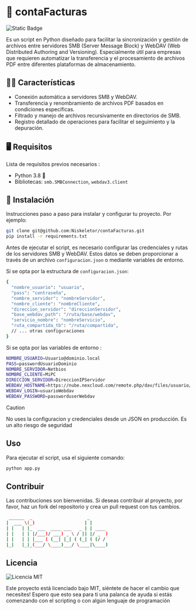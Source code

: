 # 📃 contaFacturas 
![Static Badge](https://img.shields.io/badge/conta-Facturas-blue)


Es un script en Python diseñado para facilitar la sincronización y gestión de archivos entre servidores SMB (Server Message Block) y WebDAV (Web Distributed Authoring and Versioning). Especialmente útil para empresas que requieren automatizar la transferencia y el procesamiento de archivos PDF entre diferentes plataformas de almacenamiento.

## 🤹‍♂️ Características

- Conexión automática a servidores SMB y WebDAV.
- Transferencia y renombramiento de archivos PDF basados en condiciones específicas.
- Filtrado y manejo de archivos recursivamente en directorios de SMB.
- Registro detallado de operaciones para facilitar el seguimiento y la depuración.

## 🖥️ Requisitos

Lista de requisitos previos necesarios :

- Python 3.8 🐍 
- Bibliotecas: `smb.SMBConnection`, `webdav3.client`

## 📀 Instalación

Instrucciones paso a paso para instalar y configurar tu proyecto. Por ejemplo:

```bash
git clone git@github.com:Niskeletor/contaFacturas.git
pip install -r requirements.txt

```

Antes de ejecutar el script, es necesario configurar las credenciales y rutas de los servidores SMB y WebDAV. Estos datos se deben proporcionar a través de un archivo `configuracion.json` o mediante variables de entorno.

Si se opta por la estructura de `configuracion.json`:

```bash
{
  "nombre_usuario": "usuario",
  "pass": "contraseña",
  "nombre_servidor": "nombreServidor",
  "nombre_cliente": "nombreCliente",
  "direccion_servidor": "direccionServidor",
  "base_webdav_path": "/ruta/base/webdav",
  "servicio_nombre": "nombreServicio",
  "ruta_compartida_tb": "/ruta/compartida",
  // ... otras configuraciones
}
```

Si se opta por las variables de entorno :

```bash
NOMBRE_USUARIO=Usuario@dominio.local
PASS=passwordUsuarioDominio
NOMBRE_SERVIDOR=Netbios
NOMBRE_CLIENTE=MiPC
DIRECCION_SERVIDOR=DireccionIPServidor
WEBDAV_HOSTNAME=https://nube.nexcloud.com/remote.php/dav/files/usuario/
WEBDAV_LOGIN=usuarioWebdav
WEBDAV_PASSWORD=passworduserWebdav
```

>[!Caution]
>No uses la configuracion y credenciales desde un JSON en producción. Es un alto riesgo de seguridad

## Uso

Para ejecutar el script, usa el siguiente comando:

```python
python app.py
```

## Contribuir

Las contribuciones son bienvenidas. Si deseas contribuir al proyecto, por favor, haz un fork del repositorio y crea un pull request con tus cambios.
```bash
 ______  _                     _       
|  ___ \(_)                   | |      
| |   | |_  ___  ____ ___   _ | | ____ 
| |   | | |/___)/ ___) _ \ / || |/ _  )
| |   | | |___ ( (__| |_| ( (_| ( (/ / 
|_|   |_|_(___/ \____)___/ \____|\____)
```
## Licencia

![Licencia MIT](https://img.shields.io/badge/license-MIT-green)

Este proyecto está licenciado bajo MIT, siéntete de hacer el cambio que necesites!
Espero que esto sea para ti una palanca de ayuda si estás comenzando con el scripting o con algún lenguaje de programación
